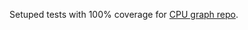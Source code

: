 Setuped tests with 100% coverage for [CPU graph repo](https://github.com/TomasVask/cpu-graph-with-recharts.org-lib).
